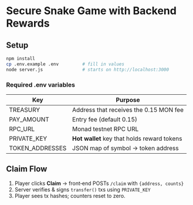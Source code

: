# Secure Snake Game with Backend Rewards

## Setup

```bash
npm install
cp .env.example .env         # fill in values
node server.js               # starts on http://localhost:3000
```

### Required .env variables

| Key              | Purpose                               |
|------------------|---------------------------------------|
| TREASURY         | Address that receives the 0.15 MON fee|
| PAY_AMOUNT       | Entry fee (default 0.15)              |
| RPC_URL          | Monad testnet RPC URL                 |
| PRIVATE_KEY      | **Hot wallet** key that holds reward tokens |
| TOKEN_ADDRESSES  | JSON map of symbol → token address    |

## Claim Flow

1. Player clicks **Claim** → front‑end POSTs `/claim` with `{address, counts}`  
2. Server verifies & signs `transfer()` txs using `PRIVATE_KEY`  
3. Player sees tx hashes; counters reset to zero.